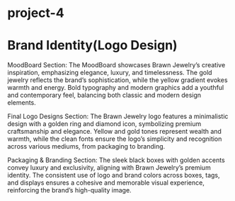 # project-4
# Brand Identity(Logo Design)

MoodBoard Section:
The MoodBoard showcases Brawn Jewelry’s creative inspiration, emphasizing elegance, luxury, and timelessness. The gold jewelry reflects the brand’s sophistication, while the yellow gradient evokes warmth and energy. Bold typography and modern graphics add a youthful and contemporary feel, balancing both classic and modern design elements.

Final Logo Designs Section:
The Brawn Jewelry logo features a minimalistic design with a golden ring and diamond icon, symbolizing premium craftsmanship and elegance. Yellow and gold tones represent wealth and warmth, while the clean fonts ensure the logo’s simplicity and recognition across various mediums, from packaging to branding.

Packaging & Branding Section:
The sleek black boxes with golden accents convey luxury and exclusivity, aligning with Brawn Jewelry’s premium identity. The consistent use of logo and brand colors across boxes, tags, and displays ensures a cohesive and memorable visual experience, reinforcing the brand’s high-quality image.
